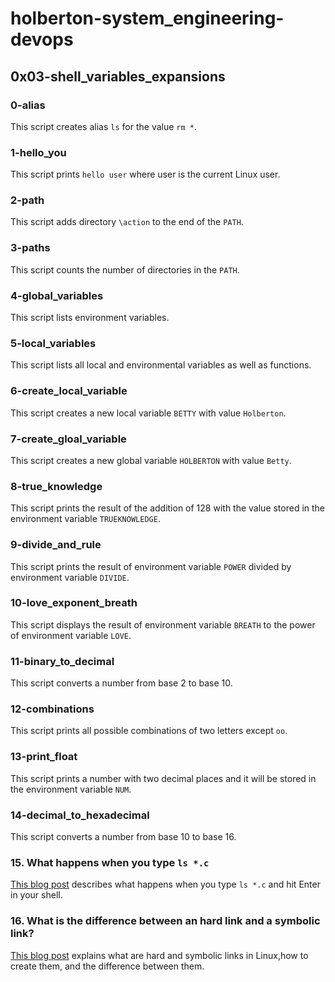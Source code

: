 # holberton-system_engineering-devops
## 0x03-shell_variables_expansions
### 0-alias
This script creates alias `ls` for the value `rm *`. 
### 1-hello_you
This script prints `hello user` where user is the current Linux user. 
### 2-path
This script adds directory `\action` to the end of the `PATH`. 
### 3-paths
This script counts the number of directories in the `PATH`. 
### 4-global_variables
This script lists environment variables. 
### 5-local_variables
This script lists all local and environmental variables as well as functions. 
### 6-create_local_variable
This script creates a new local variable `BETTY` with value `Holberton`. 
### 7-create_gloal_variable
This script creates a new global variable `HOLBERTON` with value `Betty`. 
### 8-true_knowledge
This script prints the result of the addition of 128 with the value stored in the environment variable `TRUEKNOWLEDGE`. 
### 9-divide_and_rule
This script prints the result of environment variable `POWER` divided by environment variable `DIVIDE`. 
### 10-love_exponent_breath
This script displays the result of environment variable `BREATH` to the power of environment variable `LOVE`. 
### 11-binary_to_decimal
This script converts a number from base 2 to base 10.
### 12-combinations
This script prints all possible combinations of two letters except `oo`. 
### 13-print_float
This script prints a number with two decimal places and it will be stored in the environment variable `NUM`. 
### 14-decimal_to_hexadecimal
This script converts a number from base 10 to base 16. 
### 15. What happens when you type `ls *.c`
[This blog post](URL_TO_BLOG_POST_HERE) describes what happens when you type `ls *.c` and hit Enter in your shell. 
### 16. What is the difference between an hard link and a symbolic link? 
[This blog post](URL_TO_BLOG_POST_HERE) explains what are hard and symbolic links in Linux,how to create them, and the difference between them.  
